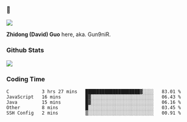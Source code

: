 ### 👋

![](https://komarev.com/ghpvc/?username=Gun9niR&label=Total+Views)

**Zhidong (David) Guo** here, aka. Gun9niR.

### Github Stats

<img src="https://github-readme-stats.vercel.app/api?username=Gun9niR&count_private=true&show_icons=true&theme=vue-dark&hide_title=true">

### Coding Time

<!--START_SECTION:waka-->

```text
C            3 hrs 27 mins   ████████████████████▓░░░░   83.01 %
JavaScript   16 mins         █▓░░░░░░░░░░░░░░░░░░░░░░░   06.43 %
Java         15 mins         █▓░░░░░░░░░░░░░░░░░░░░░░░   06.16 %
Other        8 mins          █░░░░░░░░░░░░░░░░░░░░░░░░   03.45 %
SSH Config   2 mins          ▒░░░░░░░░░░░░░░░░░░░░░░░░   00.91 %
```

<!--END_SECTION:waka-->

